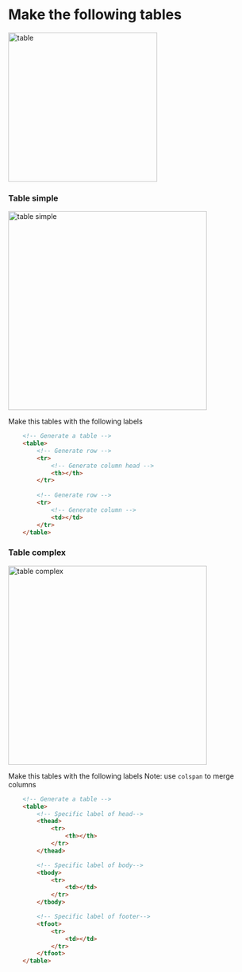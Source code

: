 # Make the following tables

<img src="" alt="table" width="300">

### Table simple
<img src="" alt="table simple" width="400">

Make this tables with the following labels
```HTML
    <!-- Generate a table -->
    <table>
        <!-- Generate row -->
        <tr>
            <!-- Generate column head -->
            <th></th>
        </tr>
        
        <!-- Generate row -->
        <tr>
            <!-- Generate column -->
            <td></td>
        </tr>
    </table>
```


### Table complex
<img src="" alt="table complex" width="400">

Make this tables with the following labels
Note: use `colspan` to merge columns
```HTML
    <!-- Generate a table -->
    <table>
        <!-- Specific label of head-->
        <thead>
            <tr>
                <th></th>
            </tr>
        </thead>

        <!-- Specific label of body-->
        <tbody>
            <tr>
                <td></td>
            </tr>
        </tbody>

        <!-- Specific label of footer-->
        <tfoot>
            <tr>
                <td></td>
            </tr>
        </tfoot>
    </table>
```
